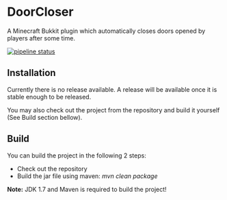 # DoorCloser

A Minecraft Bukkit plugin which automatically closes doors opened by players after some time.

[![pipeline status](https://gitlab.com/Programie/DoorCloser/badges/master/pipeline.svg)](https://gitlab.com/Programie/DoorCloser/commits/master)

## Installation

Currently there is no release available. A release will be available once it is stable enough to be released.

You may also check out the project from the repository and build it yourself (See Build section bellow).


## Build

You can build the project in the following 2 steps:

 * Check out the repository
 * Build the jar file using maven: *mvn clean package*

**Note:** JDK 1.7 and Maven is required to build the project!